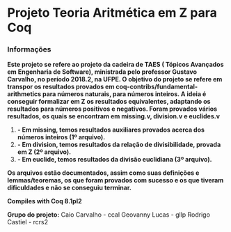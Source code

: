 # Projeto Teoria Aritmética em Z para Coq #

### Informações ###

**Este projeto se refere ao projeto da cadeira de TAES  ( Tópicos  Avançados  em  Engenharia de  Software),
  ministrada pelo professor Gustavo Carvalho, no período 2018.2, na UFPE. O objetivo do projeto se   refere
  em transpor os resultados provados em coq-contribs/fundamental-arithmetics para  números  naturais,  para
  números inteiros. A ideia é conseguir formalizar em Z os resultados equivalentes, adaptando os resultados
  para números positivos e negativos.
  Foram provados vários resultados, os quais se encontram em missing.v, division.v e euclides.v**

1. **- Em missing, temos resultados auxiliares provados acerca dos números inteiros (1º arquivo).**
2. **- Em division, temos resultados da relação de divisibilidade, provada em Z (2º arquivo).**
3. **- Em euclide, temos resultados da divisão euclidiana (3º arquivo).**

**Os arquivos estão documentados, assim como suas definições e lemmas/teoremas, os que foram  provados com
  sucesso e os que tiveram dificuldades e não se conseguiu terminar.**

**Compiles with Coq 8.1pl2**

**Grupo do projeto:**
Caio Carvalho - ccal
Geovanny Lucas - gllp
Rodrigo Castiel - rcrs2
